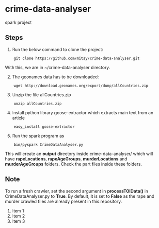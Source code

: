 # crime-data-analyser
spark project

Steps
-----
1. Run the below command to clone the project:
```
	git clone https://github.com/mitsy/crime-data-analyser.git
```
With this, we are in ~/crime-data-analyser directory.

2. The geonames data has to be downloaded:
```	
	wget http://download.geonames.org/export/dump/allCountries.zip
```

3. Unzip the file allCountries.zip
```
	unzip allCountries.zip
```

4. Install python library goose-extractor which extracts main text from an article
```	
	easy_install goose-extractor
```

5. Run the spark program as
```
	bin/pyspark CrimeDataAnalyser.py
```

This will create an **output** directory inside crime-data-analyser/ which will have **rapeLocations**, **rapeAgeGroups**, **murderLocations** and **murderAgeGroups** folders. Check the part files inside these folders.

Note
----
To run a fresh crawler, set the second argument in **processTOIData()** in CrimeDataAnalyser.py to **True**. By default, it is set to **False** as the rape and murder crawled files are already present in this repository.
1. Item 1
2. Item 2
3. Item 3

